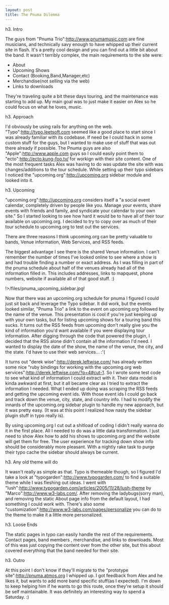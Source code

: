 ```yaml
--- 
layout: post
title: The Pnuma Dilemma
---
```

h3. Intro

The guys from "Pnuma Trio":http://www.pnumamusic.com are fine musicians, and technically savy enough to have whipped up their current site in flash.  It's a pretty cool design and you can find out a little bit about the band.  It wasn't terribly complex, the main requirements to the site were:

* About 
* Upcoming Shows
* Contact (Booking,Band,Manager,etc)
* Merchandise(not selling via the web)
* Links to downloads

They're traveling quite a bit these days touring, and the maintenance was starting to add up.  My main goal was to just make it easier on Alex so he could focus on what he loves, music.

h3. Approach

I'd obviously be using rails for anything on the web.  "Typo":http://typo.leetsoft.com seemed like a good place to start since I was already familiar with its codebase.  If need be I could hack in some custom stuff for the guys, but I wanted to make use of stuff that was out there already if possible.    The Pnuma guys are also "Apple":http://www.apple.com guys so I could easily point them to "ecto":http://ecto.kung-foo.tv/ for workign with their site content.  One of the most frequent tasks Alex was having to do was update the site with was changes/additions to the tour schedule.  While setting up their typo sidebars I noticed the "upcoming.org":http://upcoming.org sidebar module and looked into it.  

h3. Upcoming

"upcoming.org":http://upcoming.org considers itself a "a social event calendar, completely driven by people like you. Manage your events, share events with friends and family, and syndicate your calendar to your own site."  So I started looking to see how hard it would be to have all of their tour available on upcoming.org.  I decided to try to copy over as much of their tour schedule to upcoming.org to test out the services.  

There are three reasons I think upcoming.org can be pretty valuable to bands, Venue information, Web Services, and RSS feeds.  

The biggest advantage I see there is the shared Venue information.  I can't remember the number of times I've looked online to see where a show is and had trouble finding a number or exact address.  As I was filling in part of the pnuma schedule about half of the venues already had all of the information filled in.  This includes addresses, links to mapquest, phone numbers, website if available all of that good stuff. :)  

!>/files/pnuma_upcoming_sidebar.jpg!

Now that there was an upcoming.org schedule for pnuma I figured I could just sit back and leverage the Typo sidebar.  It did work, but the events looked similar, "Pnuma Trio" a link to the event on upcoming.org followed by the name of the venue.  This presentation is cool if you're just keeping up with your own tasks, but for listing upcoming shows for a touring band this sucks.  It turns out the RSS feeds from upcoming don't really give you the kind of information you'd want available if you were displaying tour information.  After digging through the code that powered the plugin, I decided that the RSS alone didn't contain all the information I'd need.  I wanted to display the date of the show, the name of the venue, the city, and the state. I'd have to use their web services... :'(

It turns out "derek wise":http://derek.leftwise.com/ has already written some nice "ruby bindings for working with the upcoming.org web services":http://derek.leftwise.com/?p=4#cut-1.  So I wrote some test code to see what kind of information I could extract with it.  Their data model is kinda awkward at first, but it all became clear as I tried to extract the information I needed.  What I ended up doing was scraping the RSS feeds and getting the upcoming event ids.  With those event ids I could go back and track down the venue, city, state, and country info.  I had to modify the innards of the upcoming.org sidebar plugin to handle my new approach, but it was pretty easy.  (It was at this point I realized how nasty the sidebar plugin stuff in typo really is).

By using upcoming.org I cut out a shitload of coding I didn't really wanna do it in the first place.  All I needed to do was a little data transformation.    I just need to show Alex how to add his shows to upcoming.org and the website will get them for free.  The user experience for tracking down show info should be considerably more pleasant.  With a nightly rake task to purge their typo cache the sidebar should always be current.

h3. Any old theme will do

It wasn't really as simple as that.  Typo is themeable though, so I figured I'd take a look at "typogarden":http://www.typogarden.com/ to find a suitable theme while I was fleshing out ideas.  I went with "lush":http://www.typogarden.com/articles/2005/11/28/lush-theme by "Marco":http://www.w3-labs.com/.  After removing the ladybugs(sorry man), and removing the static About page info from the default layout, I had something I could work with.  There's also some "customization":http://www.w3-labs.com/pages/personalize you can do to the theme to make it a little more personalized.

h3. Loose Ends

The static pages in typo can easily handle the rest of the requirements.  Contact pages, band members , merchandise, and links to downloads.  Most of this was just copying the content over from the other site, but this about covered everything that the band needed for their site. 

h3. Outro

At this point I don't know if they'll migrate to the "prototype site":http://pnuma.atmos.org I whipped up.  I got feedback from Alex and he likes it, but wants to add more band specific stuff(as I expected).  I'm down to keep helping him if he wants to go this route, once they're setup it should be self maintainable.  It was definitely an interesting way to spend a Saturday. :)
